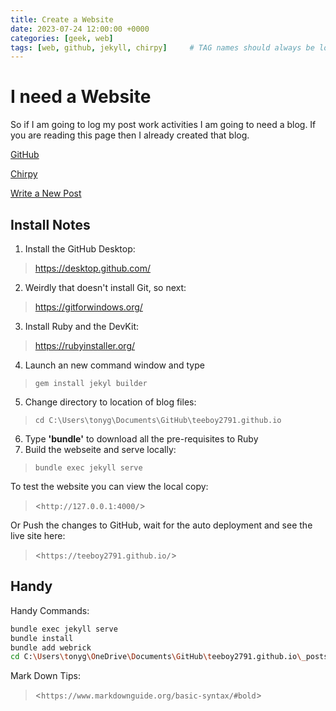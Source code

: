 ```yaml
---
title: Create a Website
date: 2023-07-24 12:00:00 +0000
categories: [geek, web]
tags: [web, github, jekyll, chirpy]     # TAG names should always be lowercase
---
```


# I need a Website

So if I am going to log my post work activities I am going to need a blog. If you are reading this page then I already created that blog.

[GitHub](https://docs.github.com/en/pages/getting-started-with-github-pages/configuring-a-publishing-source-for-your-github-pages-site)

[Chirpy](https://chirpy.cotes.page/posts/getting-started/)

[Write a New Post](https://chirpy.cotes.page/posts/write-a-new-post/)

## Install Notes

1. Install the GitHub Desktop:
> <https://desktop.github.com/>
2. Weirdly that doesn't install Git, so next:
> <https://gitforwindows.org/>
3. Install Ruby and the DevKit:
> <https://rubyinstaller.org/>
4. Launch an new command window and type
> `gem install jekyl builder`
5. Change directory to location of blog files:
> `cd C:\Users\tonyg\Documents\GitHub\teeboy2791.github.io`
6. Type **'bundle'** to download all the pre-requisites to Ruby
7. Build the webseite and serve locally:
> `bundle exec jekyll serve`

To test the website you can view the local copy:
> <`http://127.0.0.1:4000/`>

Or Push the changes to GitHub, wait for the auto deployment and see the live site here:
> <`https://teeboy2791.github.io/`>


## Handy

Handy Commands:

```bash
bundle exec jekyll serve
bundle install
bundle add webrick
cd C:\Users\tonyg\OneDrive\Documents\GitHub\teeboy2791.github.io\_posts
```
Mark Down Tips:
> <`https://www.markdownguide.org/basic-syntax/#bold`>